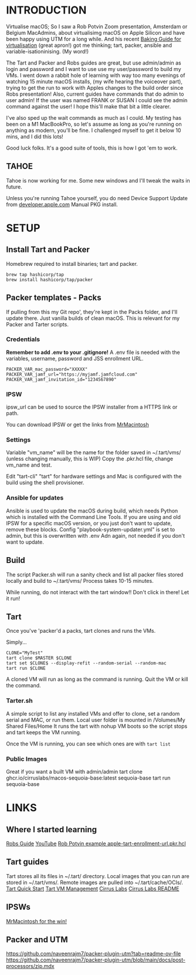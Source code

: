 # INTRODUCTION
Virtualise macOS; So I saw a Rob Potvin Zoom presentation, Amsterdam or Belgium MacAdmins, about virtualisimg macOS on Apple Silicon and have been happy using UTM for a long while. And his recent [Baking Guide for virtualisation](https://www.motionbug.com/the-cookbook-baking-up-your-perfect-jamf-pro-test-vm/) (great apron!) got me thinking; tart, packer, ansible and variable-isationinising. (My word!) 

The Tart and Packer and Robs guides are great, but use admin/admin as login and password and I want to use use my user/password to build my VMs. I went down a rabbit hole of learning with way too many evenings of watching 15 minute macOS installs, (my wife hearing the voiceover part), trying to get the run to work with Apples changes to the build order since Robs presentation! Also, current guides have commands that do admin to user admin! If the user was named FRANK or SUSAN I could see the admin command against the user! I hope this'll make that bit a little clearer. 

I've also sped up the wait commands as much as I could. My testing has been on a M1 MacBookPro, so let's assume as long as you're running on anything as modern, you'll be fine. I challenged myself to get it below 10 mins, and I did this lots!

Good luck folks. It's a good suite of tools, this is how I got 'em to work.

## TAHOE
Tahoe is now working for me. Some new windows and I'll tweak the waits in future.

Unless you're running Tahoe yourself, you do need Device Support Update from [developer.apple.com](https://developer.apple.com/download/) Manual PKG install.

# SETUP

## Install Tart and Packer
Homebrew required to install binaries; tart and packer.
```brew install cirruslabs/cli/tart
brew tap hashicorp/tap
brew install hashicorp/tap/packer
```

## Packer templates - Packs
If pulling from this my Git repo', they're kept in the Packs folder, and I'll update there. Just vanilla builds of clean macOS. This is relevant for my Packer and Tarter scripts.

### Credentials
**Remember to add .env to your .gitignore!**
A .env file is needed with the variables, username, password and JSS enrollment URL.
```PACKER_VAR_mac_username="XXXXX"
PACKER_VAR_mac_password="XXXXX"
PACKER_VAR_jamf_url="https://myjamf.jamfcloud.com"
PACKER_VAR_jamf_invitation_id="1234567890"
```
### IPSW
ipsw_url can be used to source the IPSW installer from a HTTPS link or path.

You can download IPSW or get the links from [MrMacintosh](https://mrmacintosh.com/apple-silicon-m1-full-macos-restore-ipsw-firmware-files-database/)

### Settings
Variable "vm_name" will be the name for the folder saved in ~/.tart/vms/ (unless changing manually, this is WIP) Copy the .pkr.hcl file, change vm_name and test. 

Edit "tart-cli" "tart" for hardware settings and Mac is configured with the build using the shell provisioner. 

### Ansible for updates
Ansible is used to update the macOS during build, which needs Python which is installed with the Command Line Tools. If you are using and old IPSW for a specific macOS version, or you just don't want to update, remove these blocks.
Config "playbook-system-updater.yml" is set to admin, but this is overwritten with .env Adn again, not needed if you don't want to update.

## Build
The script Packer.sh will run a sanity check and list all packer files stored locally and build to ~/.tart/vms/ Process takes 10-15 minutes.

While running, do not interact with the tart window!! Don't click in there! Let it run!

## Tart
Once you've 'packer'd a packs, tart clones and runs the VMs.

Simply...
```MASTER="vanilla-sequoia.pkr.hcl"
CLONE="MyTest"
tart clone $MASTER $CLONE
tart set $CLONE$ --display-refit --random-serial --random-mac
tart run $CLONE
```

A cloned VM will run as long as the command is running. Quit the VM or kill the command.

### Tarter.sh
A simple script to list any installed VMs and offer to clone, set a random serial and MAC, or run them. Local user folder is mounted in /Volumes/My Shared Files/Home
It runs the tart with nohup VM boots so the script stops and tart keeps the VM running.

Once the VM is running, you can see which ones are with `tart list`

### Public Images
Great if you want a built VM with admin/admin 
tart clone ghcr.io/cirruslabs/macos-sequoia-base:latest sequoia-base
tart run sequoia-base

# LINKS
## Where I started learning
[Robs Guide](https://www.motionbug.com/the-cookbook-baking-up-your-perfect-jamf-pro-test-vm/)
[YouTube](https://www.youtube.com/watch?v=7DqS9bG3bkg)
[Rob Potvin example apple-tart-enrollment-url.pkr.hcl](https://github.com/motionbug/macad.uk2025/tree/main/packer-templates)
## Tart guides
Tart stores all its files in ~/.tart/ directory. Local images that you can run are stored in ~/.tart/vms/. Remote images are pulled into ~/.tart/cache/OCIs/.
[Tart Quick Start](https://tart.run/quick-start/) [Tart VM Management](https://tart.run/integrations/vm-management/) [Cirrus Labs](https://github.com/cirruslabs/tart) [Cirrus Labs README](https://github.com/cirruslabs/tart/blob/main/README.md)
## IPSWs
[MrMacintosh for the win!](https://mrmacintosh.com/apple-silicon-m1-full-macos-restore-ipsw-firmware-files-database/)
## Packer and UTM
https://github.com/naveenrajm7/packer-plugin-utm?tab=readme-ov-file
https://github.com/naveenrajm7/packer-plugin-utm/blob/main/docs/post-processors/zip.mdx


